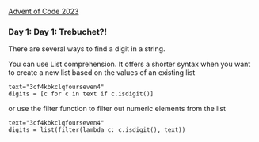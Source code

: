 [Advent of Code 2023][aoc-about]

### Day 1: Day 1: Trebuchet?! 
There are several ways to find a digit in a string.

You can use List comprehension. It offers a shorter syntax when you want to create a new list based on the values of an existing list
```
text="3cf4kbkclqfourseven4"           
digits = [c for c in text if c.isdigit()]
```
or use the filter function to filter out numeric elements from the list
```  
text="3cf4kbkclqfourseven4" 
digits = list(filter(lambda c: c.isdigit(), text))
```  

[aoc-about]:   https://adventofcode.com/2023/about